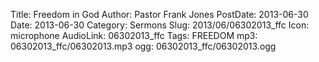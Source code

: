 Title: Freedom in God
Author: Pastor Frank Jones
PostDate: 2013-06-30
Date: 2013-06-30
Category: Sermons
Slug: 2013/06/06302013_ffc
Icon: microphone
AudioLink: 06302013_ffc
Tags: FREEDOM
mp3: 06302013_ffc/06302013.mp3
ogg: 06302013_ffc/06302013.ogg
